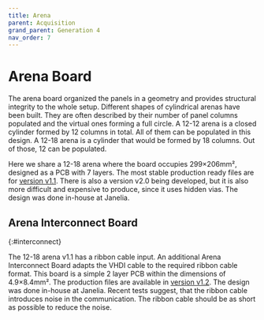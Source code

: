 ```yaml
---
title: Arena
parent: Acquisition
grand_parent: Generation 4
nav_order: 7
---
```



# Arena Board

The arena board organized the panels in a geometry and provides structural integrity to the whole setup. Different shapes of cylindrical arenas have been built. They are often described by their number of panel columns populated and the virtual ones forming a full circle. A 12-12 arena is a closed cylinder formed by 12 columns in total. All of them can be populated in this design. A 12-18 arena is a cylinder that would be formed by 18 columns. Out of those, 12 can be populated. 

Here we share a 12-18 arena where the board occupies 299×206mm², designed as a PCB with 7 layers. The most stable production ready files are for [version v1.1](https://github.com/floesche/Arena-G4-Hardware/tree/master/arena_12-18/production_v1p1). There is also a version v2.0 being developed, but it is also more difficult and expensive to produce, since it uses hidden vias. The design was done in-house at Janelia.

## Arena Interconnect Board
{:#interconnect}

The 12-18 arena v1.1 has a ribbon cable input. An additional Arena Interconnect Board adapts the VHDI cable to the required ribbon cable format. This board is a simple 2 layer PCB within the dimensions of 4.9×8.4mm². The production files are available in [version v1.2](https://github.com/floesche/Arena-G4-Hardware/tree/master/interconnect/production_v1). The design was done in-house at Janelia. Recent tests suggest, that the ribbon cable introduces noise in the communication. The ribbon cable should be as short as possible to reduce the noise.